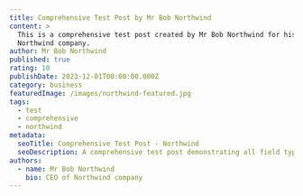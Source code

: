 ```yaml
---
title: Comprehensive Test Post by Mr Bob Northwind
content: >
  This is a comprehensive test post created by Mr Bob Northwind for his
  Northwind company.
author: Mr Bob Northwind
published: true
rating: 10
publishDate: 2023-12-01T00:00:00.000Z
category: business
featuredImage: /images/northwind-featured.jpg
tags:
  - test
  - comprehensive
  - northwind
metadata:
  seoTitle: Comprehensive Test Post - Northwind
  seoDescription: A comprehensive test post demonstrating all field types
authors:
  - name: Mr Bob Northwind
    bio: CEO of Northwind company
---
```


